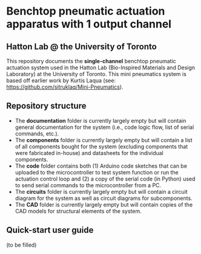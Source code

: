 # Benchtop pneumatic actuation apparatus with 1 output channel
## Hatton Lab @ the University of Toronto

This repository documents the **single-channel** benchtop pneumatic actuation system used in the Hatton Lab (Bio-Inspired Materials and Design Laboratory) at the University of Toronto. This mini pneumatics system is based off earlier work by Kurtis Laqua (see: https://github.com/sitruklaq/Mini-Pneumatics).

## Repository structure
 - The **documentation** folder is currently largely empty but will contain general documentation for the system (i.e., code logic flow, list of serial commands, etc.).
 - The **components** folder is currently largely empty but will contain a list of all components bought for the system (excluding components that were fabricated in-house) and datasheets for the individual components.
 - The **code** folder contains both (1) Arduino code sketches that can be uploaded to the microcontroller to test system function or run the actuation control loop and (2) a copy of the serial code (in Python) used to send serial commands to the microcontroller from a PC.
 - The **circuits** folder is currently largely empty but will contain a circuit diagram for the system as well as circuit diagrams for subcomponents.
 - The **CAD** folder is currently largely empty but will contain copies of the CAD models for structural elements of the system.

## Quick-start user guide
(to be filled)